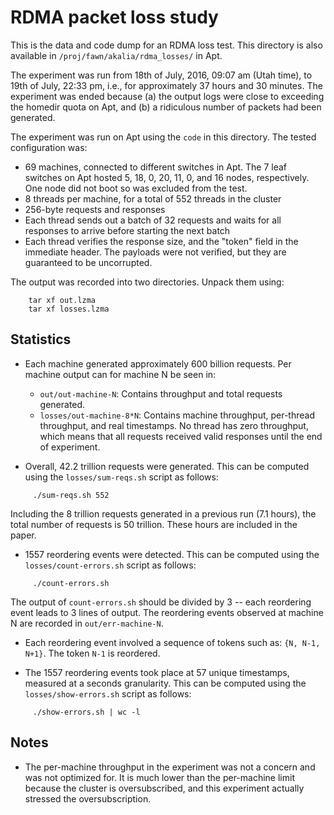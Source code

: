 # RDMA packet loss study

This is the data and code dump for an RDMA loss test. This directory is also
available in `/proj/fawn/akalia/rdma_losses/` in Apt.

The experiment was run from 18th of July, 2016, 09:07 am (Utah time), to
19th of July, 22:33 pm, i.e., for approximately 37 hours and 30 minutes. The
experiment was ended because (a) the output logs were close to exceeding the
homedir quota on Apt, and (b) a ridiculous number of packets had been generated.

The experiment was run on Apt using the `code` in this directory. The tested
configuration was:
 * 69 machines, connected to different switches in Apt. The 7 leaf switches on
   Apt hosted 5, 18, 0, 20, 11, 0, and 16 nodes, respectively. One node did
   not boot so was excluded from the test.
 * 8 threads per machine, for a total of 552 threads in the cluster
 * 256-byte requests and responses
 * Each thread sends out a batch of 32 requests and waits for all responses to
   arrive before starting the next batch
 * Each thread verifies the response size, and the "token" field in the immediate
   header. The payloads were not verified, but they are guaranteed to be
   uncorrupted.

The output was recorded into two directories. Unpack them using:
```
	tar xf out.lzma
	tar xf losses.lzma
```

## Statistics
 * Each machine generated approximately 600 billion requests. Per machine output
   can for machine N be seen in:
    * `out/out-machine-N`: Contains throughput and total requests generated.
    * `losses/out-machine-8*N`: Contains machine throughput, per-thread
       throughput, and real timestamps. No thread has zero throughput, which
       means that all requests received valid responses until the end of
       experiment.

 * Overall, 42.2 trillion requests were generated. This can be computed using
   the `losses/sum-reqs.sh` script as follows:
```
     ./sum-reqs.sh 552
```
   Including the 8 trillion requests generated in a previous run (7.1 hours),
   the total number of requests is 50 trillion. These hours are included in the
   paper.

 * 1557 reordering events were detected. This can be computed using the
   `losses/count-errors.sh` script as follows:
```
     ./count-errors.sh
```
   The output of `count-errors.sh` should be divided by 3 -- each reordering
   event leads to 3 lines of output. The reordering events observed at machine
   N are recorded in `out/err-machine-N`.

 * Each reordering event involved a sequence of tokens such as: `{N, N-1, N+1}`.
   The token `N-1` is reordered.

 * The 1557 reordering events took place at 57 unique timestamps, measured at
   a seconds granularity. This can be computed using the `losses/show-errors.sh`
   script as follows:
```
     ./show-errors.sh | wc -l
```

## Notes
 * The per-machine throughput in the experiment was not a concern and was not
   optimized for. It is much lower than the per-machine limit because the
   cluster is oversubscribed, and this experiment actually stressed the
   oversubscription.
